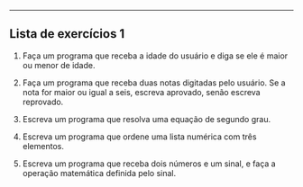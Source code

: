 --- 
## **Lista de exercícios 1**  

1. Faça um programa que receba a idade do usuário e diga se ele é maior ou menor de idade.   
    
2. Faça um programa que receba duas notas digitadas pelo usuário. Se a nota for maior ou igual a seis, escreva aprovado, senão escreva reprovado.   
    
3. Escreva um programa que resolva uma equação de segundo grau.   
    
4. Escreva um programa que ordene uma lista numérica com três elementos.   
    
5. Escreva um programa que receba dois números e um sinal, e faça a operação matemática definida pelo sinal.